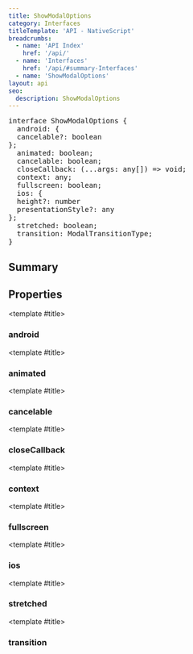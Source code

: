 ```yaml
---
title: ShowModalOptions
category: Interfaces
titleTemplate: 'API - NativeScript'
breadcrumbs: 
  - name: 'API Index'
    href: '/api/'
  - name: 'Interfaces'
    href: '/api/#summary-Interfaces'
  - name: 'ShowModalOptions'
layout: api
seo:
  description: ShowModalOptions
---
```


<!-- This page is auto generated, do not edit manually. -->
<!-- Run "yarn generate:api-docs" to regenerate -->

<script setup lang="ts">
  import { provide } from "vue";
  import API_DATA from "./ShowModalOptions.data.json";
  
  provide('API_DATA', API_DATA);
</script>

<APIRefHierarchy v-once />

<pre class="not-prose [&_a]:text-blue-400 [&_a]:no-underline">interface ShowModalOptions {
  android: {
  cancelable?: boolean
};
  animated: boolean;
  cancelable: boolean;
  closeCallback: (...args: any[]) => void;
  context: any;
  fullscreen: boolean;
  ios: {
  height?: number
  presentationStyle?: any
};
  stretched: boolean;
  transition: ModalTransitionType;
}</pre>

## <Heading ignore>Summary</Heading>

<APIRefSummary v-once />

## Properties

<div class="isOptional">

<APIRef for="9499" v-once>

<template #title>

### android

</template>

</APIRef>

</div>

<div class="isOptional">

<APIRef for="9491" v-once>

<template #title>

### animated

</template>

</APIRef>

</div>

<div class="isOptional">

<APIRef for="9503" v-once>

<template #title>

### cancelable

</template>

</APIRef>

</div>

<div class="">

<APIRef for="9486" v-once>

<template #title>

### closeCallback

</template>

</APIRef>

</div>

<div class="">

<APIRef for="9485" v-once>

<template #title>

### context

</template>

</APIRef>

</div>

<div class="isOptional">

<APIRef for="9490" v-once>

<template #title>

### fullscreen

</template>

</APIRef>

</div>

<div class="isOptional">

<APIRef for="9494" v-once>

<template #title>

### ios

</template>

</APIRef>

</div>

<div class="isOptional">

<APIRef for="9492" v-once>

<template #title>

### stretched

</template>

</APIRef>

</div>

<div class="isOptional">

<APIRef for="9493" v-once>

<template #title>

### transition

</template>

</APIRef>

</div>
